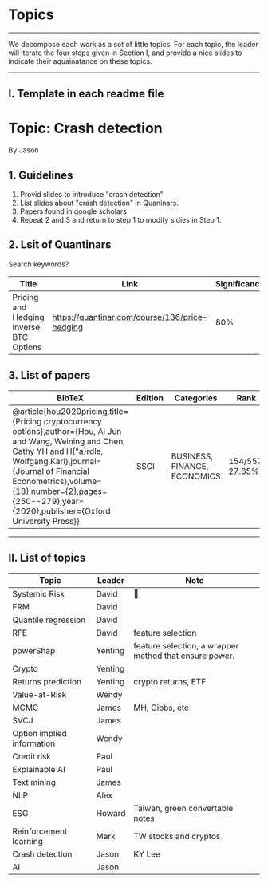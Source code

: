 # Topics

---


We decompose each work as a set of little topics. For each topic, the leader will iterate the four steps given in Section I, and provide a nice slides to indicate their aquainatance on these topics. 



--- 

## I. Template in each readme file


# Topic: Crash detection

By Jason 

## 1. Guidelines


1. Provid slides to introduce "crash detection"
2. List slides about "crash detection" in Quaninars.
3. Papers found in google scholars
4. Repeat 2 and 3 and return to step 1 to modify sldies in Step 1.

## 2. Lsit of Quantinars


Search keywords? 

| Title | Link | Significance|
| -- | --- |---|
| Pricing and Hedging Inverse BTC Options | https://quantinar.com/course/136/price-hedging | 80%|


## 3. List of papers


| BibTeX | Edition | Categories | Rank | Citation | Keyword |
| --- | --- | --- | --- | --- | --- |
| @article{hou2020pricing,title={Pricing cryptocurrency options},author={Hou, Ai Jun and Wang, Weining and Chen, Cathy YH and H{\"a}rdle, Wolfgang Karl},journal={Journal of Financial Econometrics},volume={18},number={2},pages={250--279},year={2020},publisher={Oxford University Press}} | SSCI | BUSINESS, FINANCE, ECONOMICS | 154/557, 27.65% | 74 | SVCJ, MCMC |


--- 



## II. List of topics  

| Topic | Leader | Note|
|---|--|---|
| Systemic Risk | David| 🍎
| FRM | David| 
| Quantile regression | David|
| RFE | David | feature selection | 
| powerShap | Yenting  | feature selection, a wrapper method that ensure power. | 
| Crypto | Yenting | 
| Returns prediction | Yenting| crypto returns, ETF|
| Value-at-Risk| Wendy| 
| MCMC|James| MH, Gibbs, etc|
| SVCJ | James|
| Option implied information| Wendy|
| Credit risk | Paul|
| Explainable AI | Paul|
| Text mining| James|
| NLP | Alex|
|ESG| Howard| Taiwan, green convertable notes|
| Reinforcement learning|Mark| TW stocks and cryptos|
| Crash detection | Jason| KY Lee|
| AI | Jason |


